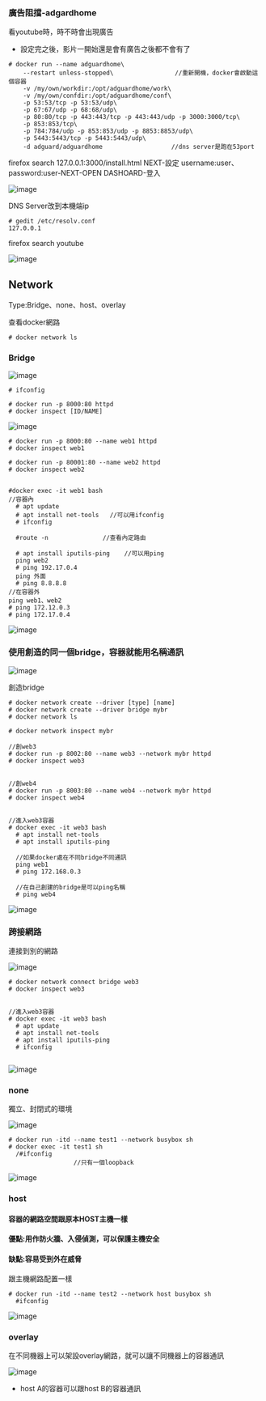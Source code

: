 ### 廣告阻擋-adgardhome
看youtube時，時不時會出現廣告
* 設定完之後，影片一開始還是會有廣告之後都不會有了
```
# docker run --name adguardhome\
    --restart unless-stopped\                 //重新開機，docker會啟動這個容器
    -v /my/own/workdir:/opt/adguardhome/work\
    -v /my/own/confdir:/opt/adguardhome/conf\
    -p 53:53/tcp -p 53:53/udp\
    -p 67:67/udp -p 68:68/udp\
    -p 80:80/tcp -p 443:443/tcp -p 443:443/udp -p 3000:3000/tcp\
    -p 853:853/tcp\
    -p 784:784/udp -p 853:853/udp -p 8853:8853/udp\
    -p 5443:5443/tcp -p 5443:5443/udp\
    -d adguard/adguardhome                   //dns server是跑在53port
```
firefox search 127.0.0.1:3000/install.html
NEXT-設定 username:user、password:user-NEXT-OPEN DASHOARD-登入

![image]()

DNS Server改到本機端ip
```
# gedit /etc/resolv.conf
127.0.0.1
```
firefox search youtube 

![image]()

## Network
Type:Bridge、none、host、overlay

查看docker網路
```
# docker network ls
```

### Bridge

![image]()

```
# ifconfig

# docker run -p 8000:80 httpd
# docker inspect [ID/NAME]

```

![image]()

```
# docker run -p 8000:80 --name web1 httpd
# docker inspect web1

# docker run -p 80001:80 --name web2 httpd
# docker inspect web2


#docker exec -it web1 bash
//容器內
  # apt update
  # apt install net-tools   //可以用ifconfig 
  # ifconfig
  
  #route -n               //查看內定路由
  
  # apt install iputils-ping    //可以用ping
  ping web2
  # ping 192.17.0.4
  ping 外面
  # ping 8.8.8.8
//在容器外
ping web1、web2
# ping 172.12.0.3
# ping 172.17.0.4
```

![image]()

### 使用創造的同一個bridge，容器就能用名稱通訊

![image]()


創造bridge
```
# docker network create --driver [type] [name]
# docker network create --driver bridge mybr
# docker network ls

# docker network inspect mybr

//創web3
# docker run -p 8002:80 --name web3 --network mybr httpd
# docker inspect web3


//創web4
# docker run -p 8003:80 --name web4 --network mybr httpd
# docker inspect web4


//進入web3容器
# docker exec -it web3 bash
  # apt install net-tools
  # apt install iputils-ping
  
  //如果docker處在不同bridge不同通訊
  ping web1
  # ping 172.168.0.3
  
  //在自己創建的bridge是可以ping名稱
  # ping web4
```

![image]()


### 跨接網路
連接到別的網路

![image]()

```
# docker network connect bridge web3
# docker inspect web3


//進入web3容器
# docker exec -it web3 bash
  # apt update 
  # apt install net-tools
  # apt install iputils-ping
  # ifconfig
  
```

![image]()

### none
獨立、封閉式的環境

![image]()

```
# docker run -itd --name test1 --network busybox sh
# docker exec -it test1 sh
  /#ifconfig
                  //只有一個loopback
```

![image]()

### host
#### 容器的網路空間跟原本HOST主機一樣
#### 優點:用作防火牆、入侵偵測，可以保護主機安全
#### 缺點:容易受到外在威脅

跟主機網路配置一樣
```
# docker run -itd --name test2 --network host busybox sh
  #ifconfig
```

![image]()

### overlay
在不同機器上可以架設overlay網路，就可以讓不同機器上的容器通訊

![image]()

* host A的容器可以跟host B的容器通訊
